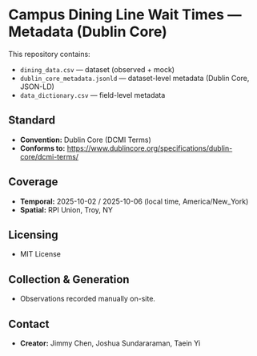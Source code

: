 # Campus Dining Line Wait Times — Metadata (Dublin Core)

This repository contains:  
- `dining_data.csv` — dataset (observed + mock)  
- `dublin_core_metadata.jsonld` — dataset-level metadata (Dublin Core, JSON-LD)  
- `data_dictionary.csv` — field-level metadata

## Standard
- **Convention:** Dublin Core (DCMI Terms)  
- **Conforms to:** https://www.dublincore.org/specifications/dublin-core/dcmi-terms/

## Coverage
- **Temporal:** 2025-10-02 / 2025-10-06 (local time, America/New_York)  
- **Spatial:** RPI Union, Troy, NY

## Licensing
- MIT License

## Collection & Generation
- Observations recorded manually on-site.  

## Contact
- **Creator:** Jimmy Chen, Joshua Sundararaman, Taein Yi

